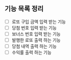 ## 기능 목록 정리

- [ ] 로또 구입 금액 입력 받는 기능
- [ ] 당첨 번호 입력 받는 기능
- [ ] 보너스 번호 입력 받는 기능
- [ ] 발행한 로또 출력 하는 기능 
- [ ] 당첨 내역 출력 하는 기능
- [ ] 수익률 출력 하는 기능 